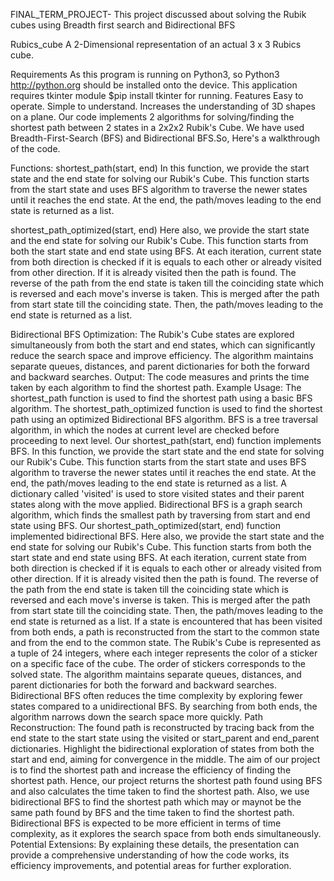 FINAL_TERM_PROJECT-
This project discussed about solving the Rubik cubes using Breadth first search and Bidirectional BFS

Rubics_cube
A 2-Dimensional representation of an actual 3 x 3 Rubics cube.

Requirements
 As this program is running on Python3, so Python3 http://python.org should be installed onto the device.
 This application requires tkinter module  $pip install tkinter for running.
Features
Easy to operate.
Simple to understand.
Increases the understanding of 3D shapes on a plane.
Our code implements 2 algorithms for solving/finding the shortest path between 2 states in a 2x2x2 Rubik's Cube. We have used Breadth-First-Search (BFS) and Bidirectional BFS.So, Here's a walkthrough of the code.

Functions: shortest_path(start, end) In this function, we provide the start state and the end state for solving our Rubik's Cube. This function starts from the start state and uses BFS algorithm to traverse the newer states until it reaches the end state. At the end, the path/moves leading to the end state is returned as a list.

shortest_path_optimized(start, end) Here also, we provide the start state and the end state for solving our Rubik's Cube. This function starts from both the start state and end state using BFS. At each iteration, current state from both direction is checked if it is equals to each other or already visited from other direction. If it is already visited then the path is found. The reverse of the path from the end state is taken till the coinciding state which is reversed and each move's inverse is taken. This is merged after the path from start state till the coinciding state. Then, the path/moves leading to the end state is returned as a list.

Bidirectional BFS Optimization: The Rubik's Cube states are explored simultaneously from both the start and end states, which can significantly reduce the search space and improve efficiency. The algorithm maintains separate queues, distances, and parent dictionaries for both the forward and backward searches. Output: The code measures and prints the time taken by each algorithm to find the shortest path. Example Usage: The shortest_path function is used to find the shortest path using a basic BFS algorithm. The shortest_path_optimized function is used to find the shortest path using an optimized Bidirectional BFS algorithm. BFS is a tree traversal algorithm, in which the nodes at current level are checked before proceeding to next level. Our shortest_path(start, end) function implements BFS. In this function, we provide the start state and the end state for solving our Rubik's Cube. This function starts from the start state and uses BFS algorithm to traverse the newer states until it reaches the end state. At the end, the path/moves leading to the end state is returned as a list. A dictionary called 'visited' is used to store visited states and their parent states along with the move applied. Bidirectional BFS is a graph search algorithm, which finds the smallest path by traversing from start and end state using BFS. Our shortest_path_optimized(start, end) function implemented bidirectional BFS. Here also, we provide the start state and the end state for solving our Rubik's Cube. This function starts from both the start state and end state using BFS. At each iteration, current state from both direction is checked if it is equals to each other or already visited from other direction. If it is already visited then the path is found. The reverse of the path from the end state is taken till the coinciding state which is reversed and each move's inverse is taken. This is merged after the path from start state till the coinciding state. Then, the path/moves leading to the end state is returned as a list. If a state is encountered that has been visited from both ends, a path is reconstructed from the start to the common state and from the end to the common state. The Rubik's Cube is represented as a tuple of 24 integers, where each integer represents the color of a sticker on a specific face of the cube. The order of stickers corresponds to the solved state. The algorithm maintains separate queues, distances, and parent dictionaries for both the forward and backward searches. Bidirectional BFS often reduces the time complexity by exploring fewer states compared to a unidirectional BFS. By searching from both ends, the algorithm narrows down the search space more quickly. Path Reconstruction: The found path is reconstructed by tracing back from the end state to the start state using the visited or start_parent and end_parent dictionaries. Highlight the bidirectional exploration of states from both the start and end, aiming for convergence in the middle. The aim of our project is to find the shortest path and increase the efficiency of finding the shortest path. Hence, our project returns the shortest path found using BFS and also calculates the time taken to find the shortest path. Also, we use bidirectional BFS to find the shortest path which may or maynot be the same path found by BFS and the time taken to find the shortest path. Bidirectional BFS is expected to be more efficient in terms of time complexity, as it explores the search space from both ends simultaneously. Potential Extensions: By explaining these details, the presentation can provide a comprehensive understanding of how the code works, its efficiency improvements, and potential areas for further exploration.

